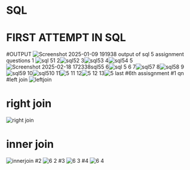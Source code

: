 # SQL
# FIRST ATTEMPT IN SQL
#OUTPUT ![Screenshot 2025-01-09 191938](https://github.com/user-attachments/assets/16dc7b71-d2fa-48d7-a083-9025511b55cb)
output of sql 5 assignment questions
1 ![sql 51](https://github.com/user-attachments/assets/1a973614-848a-4b77-acdb-fb145d50a6ec)
2![sql52](https://github.com/user-attachments/assets/8d753b2f-bc17-4961-a9ee-aa85c222744d)
3![sql53](https://github.com/user-attachments/assets/2152b457-be07-4947-9fbd-b4cd9efdcab8)
4![sql54](https://github.com/user-attachments/assets/871c2ef4-e570-4a4f-8388-870b71d8758a)
5![Screenshot 2025-02-18 172338sql55](https://github.com/user-attachments/assets/02a41825-c576-4661-b039-46dd2a3d67ff)
6![sql 5 6](https://github.com/user-attachments/assets/f9c75347-7d4a-428c-a327-e7bacf04492d)
7![sql57](https://github.com/user-attachments/assets/888a88d2-e92c-4330-b0c0-b3e7870e804e)
8![sql58](https://github.com/user-attachments/assets/cfe51b80-f5d5-449d-aeac-8afba42de970)
9![sql59](https://github.com/user-attachments/assets/0200004d-9ed1-4dab-aaac-7c7befda02fd)
10![sql510](https://github.com/user-attachments/assets/7692c0ee-1b8f-423b-b25c-ff62344d5215)
11![5 11](https://github.com/user-attachments/assets/77c2ee45-c698-4197-a65d-820a0fc31ba3)
12![5 12](https://github.com/user-attachments/assets/4dd098bf-6677-44ce-ad11-140426f60076)
13![5 last](https://github.com/user-attachments/assets/d99b9e64-9c74-4121-8d98-696586f602ac)
#6th assisgnment 
 #1 qn
#left join  ![leftjoin](https://github.com/user-attachments/assets/272c0021-c929-4ca9-ae48-040076d26397)
# right join
![right join](https://github.com/user-attachments/assets/f0257f36-0be6-40b1-8a2c-3ab09974205d)
# inner join

![innerjoin](https://github.com/user-attachments/assets/fe5c028c-16e9-4c04-876a-869b8facc4e4)
#2
![6 2](https://github.com/user-attachments/assets/9122616d-e041-4d07-8a14-9743b4fe3315)
#3
![6 3](https://github.com/user-attachments/assets/1ad090a1-e837-44ae-afe7-aefdbeee2f4d)
#4
![6 4](https://github.com/user-attachments/assets/cdc59229-c27e-43af-99a8-180a6d2efe5d)
